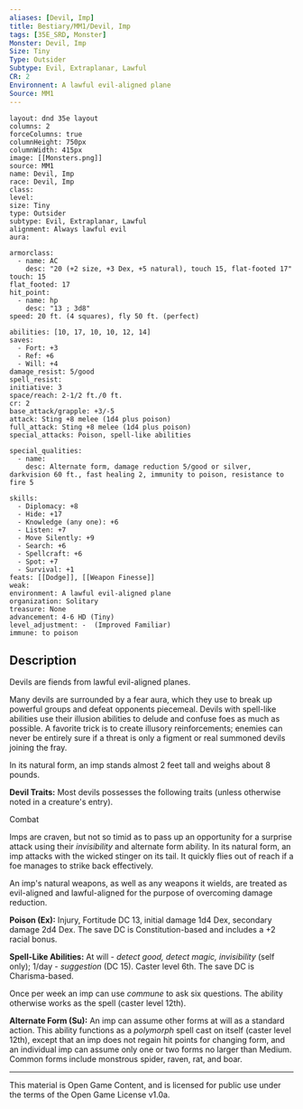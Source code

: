 ```yaml
---
aliases: [Devil, Imp]
title: Bestiary/MM1/Devil, Imp
tags: [35E_SRD, Monster]
Monster: Devil, Imp
Size: Tiny
Type: Outsider
Subtype: Evil, Extraplanar, Lawful
CR: 2
Environnent: A lawful evil-aligned plane
Source: MM1
---
```


```statblock
layout: dnd 35e layout
columns: 2
forceColumns: true
columnHeight: 750px
columnWidth: 415px
image: [[Monsters.png]]
source: MM1
name: Devil, Imp
race: Devil, Imp
class: 
level: 
size: Tiny
type: Outsider
subtype: Evil, Extraplanar, Lawful
alignment: Always lawful evil
aura: 

armorclass:
  - name: AC
    desc: "20 (+2 size, +3 Dex, +5 natural), touch 15, flat-footed 17"
touch: 15
flat_footed: 17
hit_point:
  - name: hp
    desc: "13 ; 3d8"
speed: 20 ft. (4 squares), fly 50 ft. (perfect)

abilities: [10, 17, 10, 10, 12, 14]
saves:
  - Fort: +3
  - Ref: +6
  - Will: +4
damage_resist: 5/good
spell_resist: 
initiative: 3
space/reach: 2-1/2 ft./0 ft.
cr: 2
base_attack/grapple: +3/-5
attack: Sting +8 melee (1d4 plus poison)
full_attack: Sting +8 melee (1d4 plus poison)
special_attacks: Poison, spell-like abilities

special_qualities:
  - name: 
    desc: Alternate form, damage reduction 5/good or silver, darkvision 60 ft., fast healing 2, immunity to poison, resistance to fire 5

skills:
  - Diplomacy: +8
  - Hide: +17
  - Knowledge (any one): +6
  - Listen: +7
  - Move Silently: +9
  - Search: +6
  - Spellcraft: +6
  - Spot: +7
  - Survival: +1
feats: [[Dodge]], [[Weapon Finesse]]
weak: 
environment: A lawful evil-aligned plane
organization: Solitary
treasure: None
advancement: 4-6 HD (Tiny)
level_adjustment: -  (Improved Familiar)
immune: to poison
```

## Description

<p>Devils are fiends from lawful evil-aligned planes.</p>
<p>Many devils are surrounded by a fear aura, which they use to break up powerful groups and defeat opponents piecemeal. Devils with spell-like abilities use their illusion abilities to delude and confuse foes as much as possible. A favorite trick is to create illusory reinforcements; enemies can never be entirely sure if a threat is only a figment or real summoned devils joining the fray.</p>
<p>In its natural form, an imp stands almost 2 feet tall and weighs about 8 pounds.</p>
<p>
            <b>Devil Traits:</b> Most devils possesses the following traits (unless otherwise noted in a creature's entry).</p>
<p>Combat</p>
<p>Imps are craven, but not so timid as to pass up an opportunity for a surprise attack using their <i>invisibility</i> and alternate form ability. In its natural form, an imp attacks with the wicked stinger on its tail. It quickly flies out of reach if a foe manages to strike back effectively.</p>
<p>An imp's natural weapons, as well as any weapons it wields, are treated as evil-aligned and lawful-aligned for the purpose of overcoming damage reduction.</p>
<p>
            <b>Poison (Ex):</b> Injury, Fortitude DC 13, initial damage 1d4 Dex, secondary damage 2d4 Dex. The save DC is Constitution-based and includes a +2 racial bonus.</p>
<p>
            <b>Spell-Like Abilities:</b> At will - <i>detect good, detect magic, invisibility</i> (self only); 1/day - <i>suggestion</i> (DC 15). Caster level 6th. The save DC is Charisma-based.</p>
<p>Once per week an imp can use <i>commune</i> to ask six questions. The ability otherwise works as the spell (caster level 12th).</p>
<p>
            <b>Alternate Form (Su):</b> An imp can assume other forms at will as a standard action. This ability functions as a <i>polymorph</i> spell cast on itself (caster level 12th), except that an imp does not regain hit points for changing form, and an individual imp can assume only one or two forms no larger than Medium. Common forms include monstrous spider, raven, rat, and boar.</p>

---

This material is Open Game Content, and is licensed for public use under
the terms of the Open Game License v1.0a.
